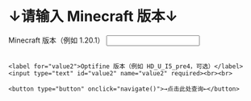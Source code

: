 # ↓请输入 Minecraft 版本↓
<body>
  <form>
    <label for="value1">Minecraft 版本（例如 1.20.1）</label>
    <input type="text" id="value1" name="value1" required><br><br>

    <label for="value2">Optifine 版本（例如 HD_U_I5_pre4，可选）</label>
    <input type="text" id="value2" name="value2" required><br><br>
    
    <button type="button" onclick="navigate()">→点击此处查询←</button>
  </form>

  <script>
    function navigate() {
      var value1 = document.getElementById("value1").value;
      var value2 = document.getElementById("value2").value;
      
      // 构建跳转URL，这里假设使用value1作为参数
      var url = "https://zkitefly.github.io/optifine-forge-support-list/game/" + value1 + "#:~:text=" + value2;
      
      // 跳转到目标页面
      window.location.href = url;
    }
  </script>
</body>

